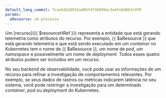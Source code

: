 ```yaml
---
default_lang_commit: 7caeb2b26915ad05f4f36099ac3e4fe8d8b3c9f0
params:
  aResource: um processo
---
```


Um [recurso]({{ $resourceHRef }}) representa a entidade que está gerando
telemetria como atributos do recurso. Por exemplo, {{ $aResource }} que está
gerando telemetria e que está sendo executado em um _container_ no Kubernetes
tem o nome de {{ $aResource }}, um nome de _pod_, um _namespace_ e possivelmente
um nome de _deployment_. Todos esses quatro atributos podem ser incluídos em um
recurso.

No seu _backend_ de observabilidade, você pode usar as informações de um recurso
para refinar a investigação de comportamentos relevantes. Por exemplo, se seus
dados de rastros ou métricas indicarem latência no seu sistema, você pode
restringir a investigação para um determinado _container_, _pod_ ou _deployment_
do Kubernetes.
